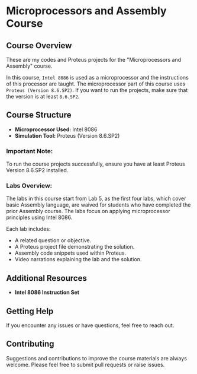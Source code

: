 # Microprocessors and Assembly Course

## Course Overview
These are my codes and Proteus projects for the "Microprocessors and Assembly" course.

In this course, `Intel 8086` is used as a microprocessor and the instructions of this processor are taught. The microprocessor part of this course uses `Proteus (Version 8.6.SP2)`. If you want to run the projects, make sure that the version is at least `8.6.SP2`.

## Course Structure
- **Microprocessor Used:** Intel 8086
- **Simulation Tool:** Proteus (Version 8.6.SP2)

### Important Note:
To run the course projects successfully, ensure you have at least Proteus Version 8.6.SP2 installed.

### Labs Overview:
The labs in this course start from Lab 5, as the first four labs, which cover basic Assembly language, are waived for students who have completed the prior Assembly course. The labs focus on applying microprocessor principles using Intel 8086.

Each lab includes:
- A related question or objective.
- A Proteus project file demonstrating the solution.
- Assembly code snippets used within Proteus.
- Video narrations explaining the lab and the solution.


## Additional Resources
- **Intel 8086 Instruction Set**

## Getting Help
If you encounter any issues or have questions, feel free to reach out.

## Contributing
Suggestions and contributions to improve the course materials are always welcome. Please feel free to submit pull requests or raise issues.
